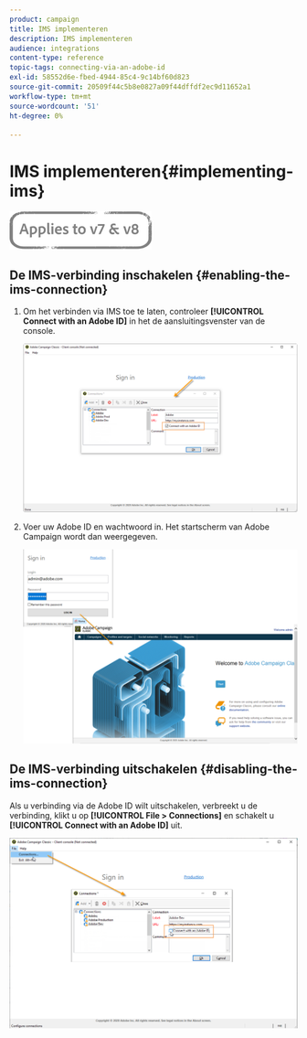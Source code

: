 ```yaml
---
product: campaign
title: IMS implementeren
description: IMS implementeren
audience: integrations
content-type: reference
topic-tags: connecting-via-an-adobe-id
exl-id: 58552d6e-fbed-4944-85c4-9c14bf60d823
source-git-commit: 20509f44c5b8e0827a09f44dffdf2ec9d11652a1
workflow-type: tm+mt
source-wordcount: '51'
ht-degree: 0%

---
```


# IMS implementeren{#implementing-ims}

![](../../assets/common.svg)

## De IMS-verbinding inschakelen {#enabling-the-ims-connection}

1. Om het verbinden via IMS toe te laten, controleer **[!UICONTROL Connect with an Adobe ID]** in het de aansluitingsvenster van de console.

   ![](assets/ims_1.png)

1. Voer uw Adobe ID en wachtwoord in. Het startscherm van Adobe Campaign wordt dan weergegeven.

   ![](assets/ims_2.png)

## De IMS-verbinding uitschakelen {#disabling-the-ims-connection}

Als u verbinding via de Adobe ID wilt uitschakelen, verbreekt u de verbinding, klikt u op **[!UICONTROL File > Connections]** en schakelt u **[!UICONTROL Connect with an Adobe ID]** uit.

![](assets/ims_4.png)
